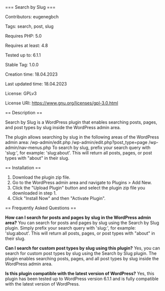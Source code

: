 === Search by Slug ===

Contributors: eugenegbch

Tags: search, post, slug

Requires PHP: 5.0

Requires at least: 4.8

Tested up to: 6.1.1

Stable Tag: 1.0.0

Creation time: 18.04.2023

Last updated time: 18.04.2023

License: GPLv3

License URI: https://www.gnu.org/licenses/gpl-3.0.html
 
== Description ==

Search by Slug is a WordPress plugin that enables searching posts, pages, and post types by slug inside the WordPress admin area.

The plugin allows searching by slug in the following areas of the WordPress admin area:
/wp-admin/edit.php
/wp-admin/edit.php?post_type=page
/wp-admin/nav-menus.php
To search by slug, prefix your search query with 'slug:', for example: 'slug:about'. This will return all posts, pages, or post types with "about" in their slug.

== Installation ==

1. Download the plugin zip file.
2. Go to the WordPress admin area and navigate to Plugins > Add New.
3. Click the "Upload Plugin" button and select the plugin zip file you downloaded in step 1.
4. Click "Install Now" and then "Activate Plugin".
 
== Frequently Asked Questions ==

**How can I search for posts and pages by slug in the WordPress admin area?**
You can search for posts and pages by slug using the Search by Slug plugin. Simply prefix your search query with 'slug:', for example: 'slug:about'. This will return all posts, pages, or post types with "about" in their slug.

**Can I search for custom post types by slug using this plugin?**
Yes, you can search for custom post types by slug using the Search by Slug plugin. The plugin enables searching posts, pages, and all post types by slug inside the WordPress admin area.

**Is this plugin compatible with the latest version of WordPress?**
Yes, this plugin has been tested up to WordPress version 6.1.1 and is fully compatible with the latest version of WordPress.
